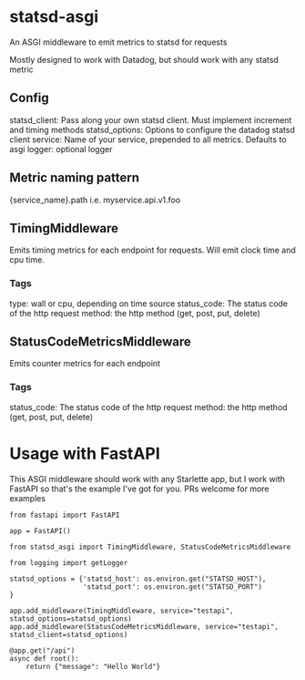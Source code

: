 # statsd-asgi
An ASGI middleware to emit metrics to statsd for requests

Mostly designed to work with Datadog, but should work with any statsd metric

## Config
statsd_client: Pass along your own statsd client. Must implement increment and timing methods
statsd_options: Options to configure the datadog statsd client
service: Name of your service, prepended to all metrics. Defaults to asgi
logger: optional logger

## Metric naming pattern
{service_name}.path
i.e.
myservice.api.v1.foo

## TimingMiddleware
Emits timing metrics for each endpoint for requests. Will emit clock time and cpu time.
### Tags
type: wall or cpu, depending on time source
status_code: The status code of the http request
method: the http method (get, post, put, delete)
## StatusCodeMetricsMiddleware 
Emits counter metrics for each endpoint
### Tags
status_code: The status code of the http request
method: the http method (get, post, put, delete)

# Usage with FastAPI
This ASGI middleware should work with any Starlette app, but I work with FastAPI so that's the example I've got for you. PRs welcome for more examples

```
from fastapi import FastAPI

app = FastAPI()

from statsd_asgi import TimingMiddleware, StatusCodeMetricsMiddleware

from logging import getLogger

statsd_options = {'statsd_host': os.environ.get("STATSD_HOST"),
                  'statsd_port': os.environ.get("STATSD_PORT")
}

app.add_middleware(TimingMiddleware, service="testapi", statsd_options=statsd_options)
app.add_middleware(StatusCodeMetricsMiddleware, service="testapi", statsd_client=statsd_options)

@app.get("/api")
async def root():
    return {"message": "Hello World"}
```
